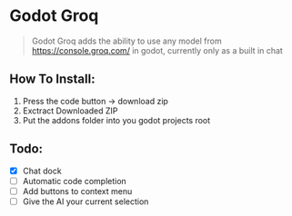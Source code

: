 # Godot Groq
> Godot Groq adds the ability to use any model from https://console.groq.com/ in godot, currently only as a built in chat

## How To Install:
1. Press the code button -> download zip
2. Exctract Downloaded ZIP
3. Put the addons folder into you godot projects root

## Todo:
- [X] Chat dock
- [ ] Automatic code completion
- [ ] Add buttons to context menu
- [ ] Give the AI your current selection
